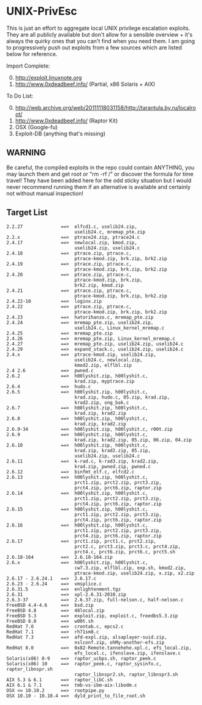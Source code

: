 UNIX-PrivEsc
============

This is just an effort to aggregate local UNIX privilege escalation exploits. They are all publicly available but don't allow for a sensible overview + it's always the quirky ones that you can't find when you need them. I am going to progressively push out exploits from a few sources which are listed below for reference. 

Import Complete:

0. http://exploit.linuxnote.org
0. http://www.0xdeadbeef.info/ (Partial, x86 Solaris + AIX)

To Do List:

0. http://web.archive.org/web/20111118031158/http://tarantula.by.ru/localroot/
0. http://www.0xdeadbeef.info/ (Raptor Kit)
0. OSX (Google-fu)
0. Exploit-DB (anything that's missing)

WARNING
-------

Be careful, the compiled exploits in the repo could contain ANYTHING, you may launch them and get root or "rm -rf /" or discover the formula for time travel! They have been added here for the odd sticky situation but I would never recommend running them if an alternative is available and certainly not without manual inspection!

Target List
-----------

```
2.2.27              ==>  elfcd1.c, uselib24.zip,
                         uselib24.c, mremap_pte.zip
2.2.x               ==>  ptrace24.zip, ptrace24.c
2.4.17              ==>  newlocal.zip, kmod.zip,
                         uselib24.zip, uselib24.c
2.4.18              ==>  ptrace.zip, ptrace.c,
                         ptrace-kmod.zip, brk.zip, brk2.zip
2.4.19              ==>  ptrace.zip, ptrace.c,
                         ptrace-kmod.zip, brk.zip, brk2.zip
2.4.20              ==>  ptrace.zip, ptrace.c,
                         ptrace-kmod.zip, brk.zip,
                         brk2.zip, kmod.zip
2.4.21              ==>  ptrace.zip, ptrace.c,
                         ptrace-kmod.zip, brk.zip, brk2.zip
2.4.22-10           ==>  loginx.zip
2.4.22              ==>  ptrace.zip, ptrace.c,
                         ptrace-kmod.zip, brk.zip, brk2.zip
2.4.23              ==>  hatorihanzo.c, mremap_pte.zip
2.4.24              ==>  mremap_pte.zip, uselib24.zip,
                         uselib24.c, Linux_kernel_mremap.c
2.4.25              ==>  mremap_pte.zip
2.4.26              ==>  mremap_pte.zip, Linux_kernel_mremap.c
2.4.27              ==>  mremap_pte.zip, uselib24.zip, uselib24.c
2.4.29              ==>  expand_stack.c, uselib24.zip, uselib24.c
2.4.x               ==>  ptrace-kmod.zip, uselib24.zip,
                         uselib24.c, newlocal.zip,
                         kmod2.zip, elflbl.zip
2.4 2.6             ==>  pwned.c
2.6.2               ==>  h00lyshit.zip, h00lyshit.c,
                         krad.zip, myptrace.zip
2.6.4               ==>  hudo.c
2.6.5               ==>  h00lyshit.zip, h00lyshit.c,
                         krad.zip, hudo.c, 05.zip, krad.zip,
                         krad2.zip, ong_bak.c
2.6.7               ==>  h00lyshit.zip, h00lyshit.c,
                         krad.zip, krad2.zip
2.6.8               ==>  h00lyshit.zip, h00lyshit.c,
                         krad.zip, krad2.zip
2.6.9-34            ==>  h00lyshit.zip, h00lyshit.c, r00t.zip
2.6.9               ==>  h00lyshit.zip, h00lyshit.c,
                         krad.zip, krad2.zip, 05.zip, 06.zip, 04.zip
2.6.10              ==>  h00lyshit.zip, h00lyshit.c,
                         krad.zip, krad2.zip, 05.zip,
                         uselib24.zip, uselib24.c
2.6.11              ==>  k-rad.c, k-rad3.zip, krad2.zip,
                         krad.zip, pwned.zip, pwned.c
2.6.12              ==>  binfmt_elf.c, elfcd2.c
2.6.13              ==>  h00lyshit.zip, h00lyshit.c,
                         prct1.zip, prct2.zip, prct3.zip,
                         prct4.zip, prct6.zip, raptor.zip
2.6.14              ==>  h00lyshit.zip, h00lyshit.c,
                         prct1.zip, prct2.zip, prct3.zip,
                         prct4.zip, prct6.zip, raptor.zip
2.6.15              ==>  h00lyshit.zip, h00lyshit.c,
                         prct1.zip, prct2.zip, prct3.zip,
                         prct4.zip, prct6.zip, raptor.zip
2.6.16              ==>  h00lyshit.zip, h00lyshit.c,
                         prct1.zip, prct2.zip, prct3.zip,
                         prct4.zip, prct6.zip, raptor.zip
2.6.17              ==>  prct1.zip, prct1.c, prct2.zip,
                         prct2.c, prct3.zip, prct3.c, prct4.zip,
                         prct4.c, prct6.zip, prct6.c, prct5.sh
2.6.18-164          ==>  2.6.18-164.zip
2.6.x               ==>  h00lyshit.zip, h00lyshit.c,
                         cw7.3.zip, elflbl.zip, exp.sh, kmod2.zip,
                         ptrace-kmod.zip, uselib24.zip, x.zip, x2.zip
2.6.17 - 2.6.24.1   ==>  2.6.17.c
2.6.23 - 2.6.24     ==>  vmsplice.c
2.6.31.5            ==>  enlightenment.tgz
2.6.31              ==>  xpl-2.6.31-2010.zip
2.6.3-37            ==>  2.6.37.zip, full-nelson.c, half-nelson.c
FreeBSD 4.4-4.6     ==>  bsd.zip
FreeBSD 4.8         ==>  48local.zip
FreeBSD 5.3         ==>  exploit.zip, exploit.c, freedbs5.3.zip
FreeBSD 8.0         ==>  w00t.sh
RedHat 7.0          ==>  crontab.c, epcs2.c
RedHat 7.1          ==>  rh71sm8.c
RedHat 7.3          ==>  afd-expl.zip, alsaplayer-suid.zip,
                         nslconf.zip, ohMy-another-efs.zip
RedHat 8.0          ==>  0x82-Remote.tannehehe.xpl.c, efs_local.zip,
                         efs_local.c, ifenslave.zip, ifenslave.c
Solaris(x86) 8-9    ==>  raptor_ucbps.sh, raptor_peek.c
Solaris(x86) 10     ==>  raptor_peek.c, raptor_sysinfo.c, raptor_libnspr.sh
                         raptor_libnspr2.sh, raptor_libnspr3.sh
AIX 5.3 & 6.1       ==>  raptor_libC.sh
AIX 6.1 & 7.1       ==>  tmb-vs-ibm-aix-libodm.c
OSX <= 10.10.2      ==>  rootpipe.py
OSX 10.10 - 10.10.4 ==>  dyld_print_to_file_root.sh
```